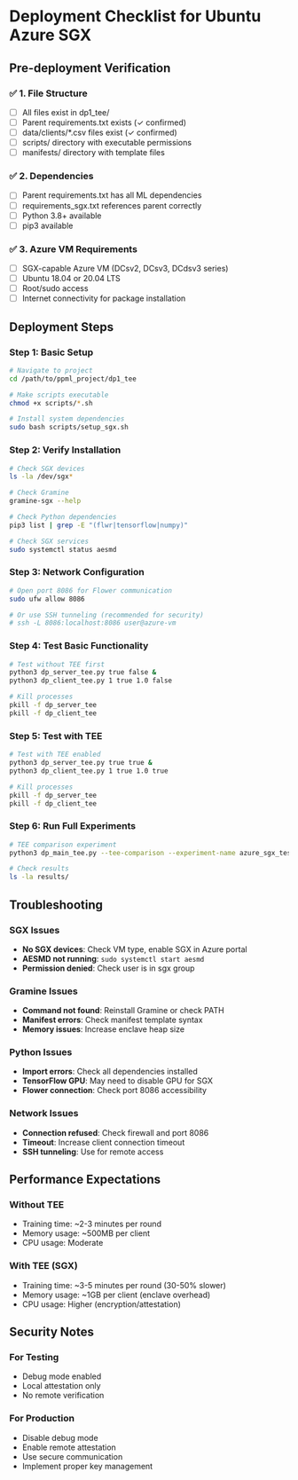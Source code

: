 # Deployment Checklist for Ubuntu Azure SGX

## Pre-deployment Verification

### ✅ 1. File Structure
- [ ] All files exist in dp1_tee/
- [ ] Parent requirements.txt exists (✓ confirmed)
- [ ] data/clients/*.csv files exist (✓ confirmed)
- [ ] scripts/ directory with executable permissions
- [ ] manifests/ directory with template files

### ✅ 2. Dependencies
- [ ] Parent requirements.txt has all ML dependencies
- [ ] requirements_sgx.txt references parent correctly
- [ ] Python 3.8+ available
- [ ] pip3 available

### ✅ 3. Azure VM Requirements
- [ ] SGX-capable Azure VM (DCsv2, DCsv3, DCdsv3 series)
- [ ] Ubuntu 18.04 or 20.04 LTS
- [ ] Root/sudo access
- [ ] Internet connectivity for package installation

## Deployment Steps

### Step 1: Basic Setup
```bash
# Navigate to project
cd /path/to/ppml_project/dp1_tee

# Make scripts executable
chmod +x scripts/*.sh

# Install system dependencies
sudo bash scripts/setup_sgx.sh
```

### Step 2: Verify Installation
```bash
# Check SGX devices
ls -la /dev/sgx*

# Check Gramine
gramine-sgx --help

# Check Python dependencies
pip3 list | grep -E "(flwr|tensorflow|numpy)"

# Check SGX services
sudo systemctl status aesmd
```

### Step 3: Network Configuration
```bash
# Open port 8086 for Flower communication
sudo ufw allow 8086

# Or use SSH tunneling (recommended for security)
# ssh -L 8086:localhost:8086 user@azure-vm
```

### Step 4: Test Basic Functionality
```bash
# Test without TEE first
python3 dp_server_tee.py true false &
python3 dp_client_tee.py 1 true 1.0 false

# Kill processes
pkill -f dp_server_tee
pkill -f dp_client_tee
```

### Step 5: Test with TEE
```bash
# Test with TEE enabled
python3 dp_server_tee.py true true &
python3 dp_client_tee.py 1 true 1.0 true

# Kill processes
pkill -f dp_server_tee
pkill -f dp_client_tee
```

### Step 6: Run Full Experiments
```bash
# TEE comparison experiment
python3 dp_main_tee.py --tee-comparison --experiment-name azure_sgx_test

# Check results
ls -la results/
```

## Troubleshooting

### SGX Issues
- **No SGX devices**: Check VM type, enable SGX in Azure portal
- **AESMD not running**: `sudo systemctl start aesmd`
- **Permission denied**: Check user is in sgx group

### Gramine Issues
- **Command not found**: Reinstall Gramine or check PATH
- **Manifest errors**: Check manifest template syntax
- **Memory issues**: Increase enclave heap size

### Python Issues
- **Import errors**: Check all dependencies installed
- **TensorFlow GPU**: May need to disable GPU for SGX
- **Flower connection**: Check port 8086 accessibility

### Network Issues
- **Connection refused**: Check firewall and port 8086
- **Timeout**: Increase client connection timeout
- **SSH tunneling**: Use for remote access

## Performance Expectations

### Without TEE
- Training time: ~2-3 minutes per round
- Memory usage: ~500MB per client
- CPU usage: Moderate

### With TEE (SGX)
- Training time: ~3-5 minutes per round (30-50% slower)
- Memory usage: ~1GB per client (enclave overhead)
- CPU usage: Higher (encryption/attestation)

## Security Notes

### For Testing
- Debug mode enabled
- Local attestation only
- No remote verification

### For Production
- Disable debug mode
- Enable remote attestation
- Use secure communication
- Implement proper key management 